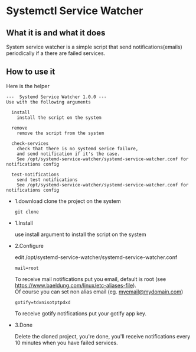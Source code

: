 # Systemctl Service Watcher

## What it is and what it does

System service watcher is a simple script that send notifications(emails)
periodically if a there are failed services.

## How to use it

Here is the helper

```
---  Systemd Service Watcher 1.0.0 ---
Use with the following arguments

  install
    install the script on the system

  remove
    remove the script from the system

  check-services
    check that there is no systemd serice failure,
    and send notification if it's the case.
    See /opt/systemd-service-watcher/systemd-service-watcher.conf for notifications config

  test-notifications
    send test notifications
    See /opt/systemd-service-watcher/systemd-service-watcher.conf for notifications config
```

- 1.download
  clone the project on the system

  ```
  git clone
  ```

- 1.Install

  use install argument to install the script on the system

- 2.Configure

  edit /opt/systemd-service-watcher/systemd-service-watcher.conf

  ```
  mail=root
  ```

  To receive mail notifications put you email, default is root (see https://www.baeldung.com/linux/etc-aliases-file).<br/>
  Of course you can set non alias email (eg. myemail@mydomain.com)

  ```
  gotify=tdxnisotptpdxd
  ```

  To receive gotify notifications put your gotify app key.

- 3.Done

  Delete the cloned project, you're done, you'll receive notifications every 10 minutes when you have failed services.
